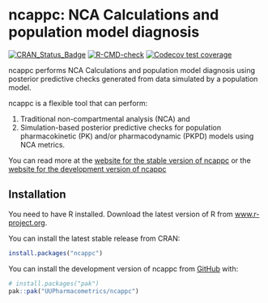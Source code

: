 
<!-- README.md is generated from README.Rmd. Please edit that file -->

# ncappc: NCA Calculations and population model diagnosis

<!-- badges: start -->

[![CRAN_Status_Badge](http://www.r-pkg.org/badges/version/ncappc)](https://CRAN.R-project.org/package=ncappc)
[![R-CMD-check](https://github.com/UUPharmacometrics/ncappc/actions/workflows/R-CMD-check.yaml/badge.svg)](https://github.com/UUPharmacometrics/ncappc/actions/workflows/R-CMD-check.yaml)
[![Codecov test
coverage](https://codecov.io/gh/UUPharmacometrics/ncappc/graph/badge.svg)](https://app.codecov.io/gh/UUPharmacometrics/ncappc)
<!-- badges: end -->

ncappc performs NCA Calculations and population model diagnosis using
posterior predictive checks generated from data simulated by a
population model.

ncappc is a flexible tool that can perform:

1.  Traditional non-compartmental analysis (NCA) and
2.  Simulation-based posterior predictive checks for population
    pharmacokinetic (PK) and/or pharmacodynamic (PKPD) models using NCA
    metrics.

You can read more at the [website for the stable version of
ncappc](https://uupharmacometrics.github.io/ncappc/) or the [website for
the development version of
ncappc](https://uupharmacometrics.github.io/ncappc/dev/)

## Installation

You need to have R installed. Download the latest version of R from
www.r-project.org.

You can install the latest stable release from CRAN:

``` r
install.packages("ncappc")
```

You can install the development version of ncappc from
[GitHub](https://github.com/) with:

``` r
# install.packages("pak")
pak::pak("UUPharmacometrics/ncappc")
```

<!-- ## Example -->

<!-- This is a basic example which shows you how to solve a common problem: -->

<!-- ```{r example} -->

<!-- library(ncappc) -->

<!-- ## basic example code -->

<!-- ``` -->

<!-- What is special about using `README.Rmd` instead of just `README.md`? You can include R chunks like so: -->

<!-- ```{r cars} -->

<!-- summary(cars) -->

<!-- ``` -->

<!-- You'll still need to render `README.Rmd` regularly, to keep `README.md` up-to-date. `devtools::build_readme()` is handy for this. -->

<!-- You can also embed plots, for example: -->

<!-- ```{r pressure, echo = FALSE} -->

<!-- plot(pressure) -->

<!-- ``` -->

<!-- In that case, don't forget to commit and push the resulting figure files, so they display on GitHub and CRAN. -->
